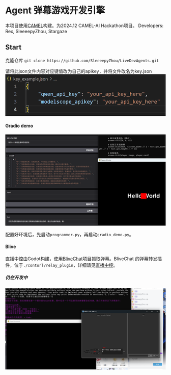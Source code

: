 # Agent 弹幕游戏开发引擎

本项目使用[CAMEL](https://github.com/camel-ai/camel)构建。为2024.12 CAMEL-AI Hackathon项目。
Developers: Rex, SleeeepyZhou, Stargaze

## Start

克隆仓库
`git clone https://github.com/SleeeepyZhou/LiveDevAgents.git`

请将此json文件内容对应键值改为自己的apikey，并将文件改名为key.json
![](./assets/key_example.png)

#### Gradio demo
![](./assets/gradio_demo.png)

配置好环境后，先启动`programmer.py`，再启动`gradio_demo.py`。

#### Blive

直播中控由Godot构建，使用[BliveChat](https://github.com/xfgryujk/blivechat)项目抓取弹幕。BliveChat 的弹幕转发插件，位于`./contorl/relay_plugin`，详细请见[直播中控](./contorl/readme.md)。

##### 仍在开发中

![](./assets/live.png)